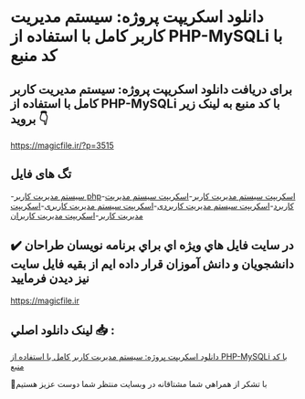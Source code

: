 # دانلود اسکریپت پروژه: سیستم مدیریت کاربر کامل با استفاده از PHP-MySQLi با کد منبع

## برای دریافت دانلود اسکریپت پروژه: سیستم مدیریت کاربر کامل با استفاده از PHP-MySQLi با کد منبع به لینک زیر بروید 👇

https://magicfile.ir/?p=3515

## تگ های فایل

-[سیستم مدیریت کاربر php](https://magicfile.ir/product/%d8%a7%d8%b3%da%a9%d8%b1%db%8c%d9%be%d8%aa-%d9%be%d8%b1%d9%88%da%98%d9%87-%d8%b3%db%8c%d8%b3%d8%aa%d9%85-%d9%85%d8%af%db%8c%d8%b1%db%8c%d8%aa-%da%a9%d8%a7%d8%b1%d8%a8%d8%b1-%da%a9%d8%a7%d9%85%d9%84-php-mysqli/)-[اسکریپت سیستم مدیریت کاربر](https://magicfile.ir/product/%d8%a7%d8%b3%da%a9%d8%b1%db%8c%d9%be%d8%aa-%d9%be%d8%b1%d9%88%da%98%d9%87-%d8%b3%db%8c%d8%b3%d8%aa%d9%85-%d9%85%d8%af%db%8c%d8%b1%db%8c%d8%aa-%da%a9%d8%a7%d8%b1%d8%a8%d8%b1-%da%a9%d8%a7%d9%85%d9%84-php-mysqli/)-[اسکریپت سیستم مدیریت کاربرد](https://magicfile.ir/product/%d8%a7%d8%b3%da%a9%d8%b1%db%8c%d9%be%d8%aa-%d9%be%d8%b1%d9%88%da%98%d9%87-%d8%b3%db%8c%d8%b3%d8%aa%d9%85-%d9%85%d8%af%db%8c%d8%b1%db%8c%d8%aa-%da%a9%d8%a7%d8%b1%d8%a8%d8%b1-%da%a9%d8%a7%d9%85%d9%84-php-mysqli/)-[اسکریپت سیستم مدیریت کاربردی](https://magicfile.ir/product/%d8%a7%d8%b3%da%a9%d8%b1%db%8c%d9%be%d8%aa-%d9%be%d8%b1%d9%88%da%98%d9%87-%d8%b3%db%8c%d8%b3%d8%aa%d9%85-%d9%85%d8%af%db%8c%d8%b1%db%8c%d8%aa-%da%a9%d8%a7%d8%b1%d8%a8%d8%b1-%da%a9%d8%a7%d9%85%d9%84-php-mysqli/)-[اسکریپت سیستم مدیریت کاربری](https://magicfile.ir/product/%d8%a7%d8%b3%da%a9%d8%b1%db%8c%d9%be%d8%aa-%d9%be%d8%b1%d9%88%da%98%d9%87-%d8%b3%db%8c%d8%b3%d8%aa%d9%85-%d9%85%d8%af%db%8c%d8%b1%db%8c%d8%aa-%da%a9%d8%a7%d8%b1%d8%a8%d8%b1-%da%a9%d8%a7%d9%85%d9%84-php-mysqli/)-[اسکریپت مدیریت کاربر](https://magicfile.ir/product/%d8%a7%d8%b3%da%a9%d8%b1%db%8c%d9%be%d8%aa-%d9%be%d8%b1%d9%88%da%98%d9%87-%d8%b3%db%8c%d8%b3%d8%aa%d9%85-%d9%85%d8%af%db%8c%d8%b1%db%8c%d8%aa-%da%a9%d8%a7%d8%b1%d8%a8%d8%b1-%da%a9%d8%a7%d9%85%d9%84-php-mysqli/)-[اسکریپت مدیریت کاربران](https://magicfile.ir/product/%d8%a7%d8%b3%da%a9%d8%b1%db%8c%d9%be%d8%aa-%d9%be%d8%b1%d9%88%da%98%d9%87-%d8%b3%db%8c%d8%b3%d8%aa%d9%85-%d9%85%d8%af%db%8c%d8%b1%db%8c%d8%aa-%da%a9%d8%a7%d8%b1%d8%a8%d8%b1-%da%a9%d8%a7%d9%85%d9%84-php-mysqli/)

## ✔️ در سايت فايل هاي ويژه اي براي برنامه نويسان طراحان دانشجويان و دانش آموزان قرار داده ايم از بقيه فايل سايت نيز ديدن فرماييد

https://magicfile.ir


## لينک دانلود اصلي 📥 :

[دانلود اسکریپت پروژه: سیستم مدیریت کاربر کامل با استفاده از PHP-MySQLi با کد منبع](https://magicfile.ir/product/%d8%a7%d8%b3%da%a9%d8%b1%db%8c%d9%be%d8%aa-%d9%be%d8%b1%d9%88%da%98%d9%87-%d8%b3%db%8c%d8%b3%d8%aa%d9%85-%d9%85%d8%af%db%8c%d8%b1%db%8c%d8%aa-%da%a9%d8%a7%d8%b1%d8%a8%d8%b1-%da%a9%d8%a7%d9%85%d9%84-php-mysqli/) 


🙏با تشکر از همراهي شما مشتاقانه در وبسایت منتظر شما دوست عزیز هستیم

